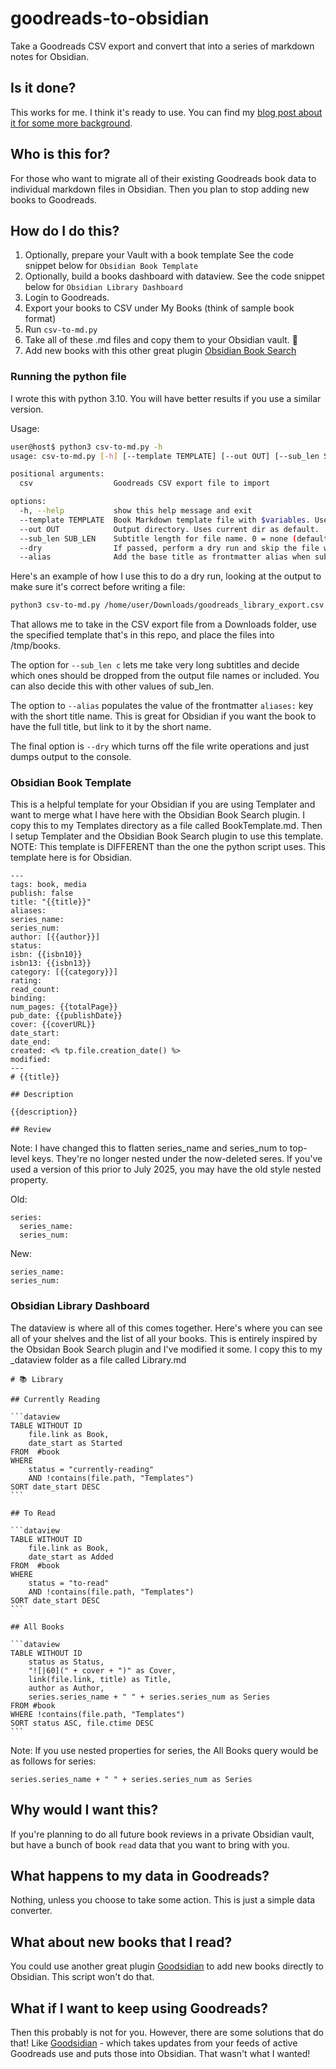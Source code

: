 # goodreads-to-obsidian
Take a Goodreads CSV export and convert that into a series of markdown notes for Obsidian.

## Is it done?
This works for me. I think it's ready to use. You can find my [blog post about it for some more background](https://bbbburns.com/blog/2023/06/converting-from-goodreads-to-obsidian/).

## Who is this for?
For those who want to migrate all of their existing Goodreads book data to individual markdown files in Obsidian. Then you plan to stop adding new books to Goodreads.

## How do I do this?
1. Optionally, prepare your Vault with a book template See the code snippet below for `Obsidian Book Template`
2. Optionally, build a books dashboard with dataview. See the code snippet below for `Obsidian Library Dashboard`
3. Login to Goodreads.
4. Export your books to CSV under My Books (think of sample book format)
6. Run `csv-to-md.py` 
7. Take all of these .md files and copy them to your Obsidian vault. :tada:
8. Add new books with this other great plugin [Obsidian Book Search](https://github.com/anpigon/obsidian-book-search-plugin)

### Running the python file

I wrote this with python 3.10. You will have better results if you use a similar version.

Usage:

```bash
user@host$ python3 csv-to-md.py -h
usage: csv-to-md.py [-h] [--template TEMPLATE] [--out OUT] [--sub_len SUB_LEN] [--dry] [--alias] csv

positional arguments:
  csv                  Goodreads CSV export file to import

options:
  -h, --help           show this help message and exit
  --template TEMPLATE  Book Markdown template file with $variables. Uses book.md.Template by default.
  --out OUT            Output directory. Uses current dir as default.
  --sub_len SUB_LEN    Subtitle length for file name. 0 = none (default). a = ALL subtitle words. 1+ = num words long. c = custom
  --dry                If passed, perform a dry run and skip the file write steps.
  --alias              Add the base title as frontmatter alias when subtitle exists.
```

Here's an example of how I use this to do a dry run, looking at the output to make sure it's correct before writing a file:

```bash
python3 csv-to-md.py /home/user/Downloads/goodreads_library_export.csv --template book.md.Template --out /tmp/books --sub_len c --alias --dry
```

That allows me to take in the CSV export file from a Downloads folder, use the specified template that's in this repo, and place the files into /tmp/books.

The option for `--sub_len c` lets me take very long subtitles and decide which ones should be dropped from the output file names or included. You can also decide this with other values of sub_len.

The option to `--alias` populates the value of the frontmatter `aliases:` key with the short title name. This is great for Obsidian if you want the book to have the full title, but link to it by the short name.

The final option is `--dry` which turns off the file write operations and just dumps output to the console.

### Obsidian Book Template

This is a helpful template for your Obsidian if you are using Templater and want to merge what I have here with the Obsidian Book Search plugin. I copy this to my Templates directory as a file called BookTemplate.md. Then I setup Templater and the Obsidian Book Search plugin to use this template. NOTE: This template is DIFFERENT than the one the python script uses. This template here is for Obsidian.

```
---
tags: book, media
publish: false
title: "{{title}}"
aliases:
series_name: 
series_num: 
author: [{{author}}]
status: 
isbn: {{isbn10}}
isbn13: {{isbn13}}
category: [{{category}}]
rating:
read_count:
binding:
num_pages: {{totalPage}}
pub_date: {{publishDate}}
cover: {{coverURL}}
date_start:
date_end:
created: <% tp.file.creation_date() %>
modified:
---
# {{title}}

## Description

{{description}}

## Review
```

Note: I have changed this to flatten series_name and series_num to top-level keys. They're no longer nested under the now-deleted seres. If you've used a version of this prior to July 2025, you may have the old style nested property.

Old:

```
series:
  series_name:
  series_num:
```

New:

```
series_name:
series_num:
```

### Obsidian Library Dashboard

The dataview is where all of this comes together. Here's where you can see all of your shelves and the list of all your books. This is entirely inspired by the Obsidan Book Search plugin and I've modified it some. I copy this to my _dataview folder as a file called Library.md

````
# 📚 Library

## Currently Reading

```dataview
TABLE WITHOUT ID
	file.link as Book,
	date_start as Started
FROM  #book
WHERE 
	status = "currently-reading" 
	AND !contains(file.path, "Templates")
SORT date_start DESC
```

## To Read

```dataview
TABLE WITHOUT ID
	file.link as Book,
	date_start as Added
FROM  #book
WHERE 
	status = "to-read" 
	AND !contains(file.path, "Templates")
SORT date_start DESC
```

## All Books

```dataview
TABLE WITHOUT ID
	status as Status,
	"![|60](" + cover + ")" as Cover,
	link(file.link, title) as Title,
	author as Author,
	series.series_name + " " + series.series_num as Series
FROM #book
WHERE !contains(file.path, "Templates")
SORT status ASC, file.ctime DESC
```
````

Note: If you use nested properties for series, the All Books query would be as follows for series:

```
series.series_name + " " + series.series_num as Series
```

## Why would I want this?
If you're planning to do all future book reviews in a private Obsidian vault, but have a bunch of book `read` data that you want to bring with you.

## What happens to my data in Goodreads?
Nothing, unless you choose to take some action. This is just a simple data converter.

## What about new books that I read?
You could use another great plugin [Goodsidian](https://github.com/selfire1/goodsidian) to add new books directly to Obsidian. This script won't do that.

## What if I want to keep using Goodreads?
Then this probably is not for you. However, there are some solutions that do that! Like [Goodsidian](https://github.com/selfire1/goodsidian) - which takes updates from your feeds of active Goodreads use and puts those into Obsidian. That wasn't what I wanted!
